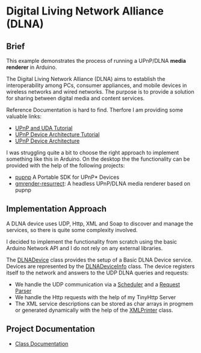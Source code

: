 ﻿# Digital Living Network Alliance (DLNA)


## Brief

This example demonstrates the process of running a UPnP/DLNA __media renderer__ in Arduino.

The Digital Living Network Alliance (DLNA) aims to establish the interoperability among PCs, consumer appliances, and mobile devices in wireless networks and wired networks. The purpose is to provide a solution for sharing between digital media and content services.

Reference Documentation is hard to find. Therfore I am providing some valuable links:

- [UPnP and UDA Tutorial](https://upnp.org/resources/documents/UPnP_UDA_tutorial_July2014.pdf)
- [UPnP Device Architecture Tutorial](
https://embeddedinn.wordpress.com/tutorials/upnp-device-architecture/)
- [UPnP Device Architecture](http://www.upnp.org/specs/arch/UPnP-arch-DeviceArchitecture-v1.1.pdf)


I was struggling quite a bit to choose the right approach to implement something like this in Arduino. 
On the desktop the the functionality can be provided with the help of the following projects:

- [pupnp](https://github.com/pupnp/pupnp) A Portable SDK for UPnP* Devices
- [gmrender-resurrect](https://github.com/hzeller/gmrender-resurrect): A headless UPnP/DLNA media renderer based on pupnp

## Implementation Approach

A DLNA device uses UDP, Http, XML and Soap to discover and manage the services, so there is quite some complexity involved. 

I decided to implement the functionality from scratch using the basic Arduino Network API and I do not rely on any external libraries.

The [DLNADevice](https://pschatzmann.github.io/arduino-dlna-server/docs/html/classtiny__dlna_1_1DLNADevice.html) class provides the setup of a Basic DLNA Device service. Devices are represented by the [DLNADeviceInfo](https://pschatzmann.github.io/arduino-dlna-server/docs/html/classtiny__dlna_1_1DLNADeviceInfo.html) class. The device registers itself to the network and answers to the UDP DLNA queries and requests:

- We handle the UDP communication via a [Scheduler](https://pschatzmann.github.io/arduino-dlna-server/docs/html/classtiny__dlna_1_1Scheduler.html) and a [Request Parser](https://pschatzmann.github.io/arduino-dlna-server/docs/html/classtiny__dlna_1_1DLNARequestParser.html)
- We handle the Http requests with the help of my TinyHttp Server
- The XML service descriptions can be stored as char arrays in progmem or
  generated dynamically with the help of the [XMLPrinter](https://pschatzmann.github.io/arduino-dlna-server/docs/html/structtiny__dlna_1_1XMLPrinter.html) class.

## Project Documentation

- [Class Documentation](https://pschatzmann.github.io/arduino-dlna-server/docs/html/annotated.html)